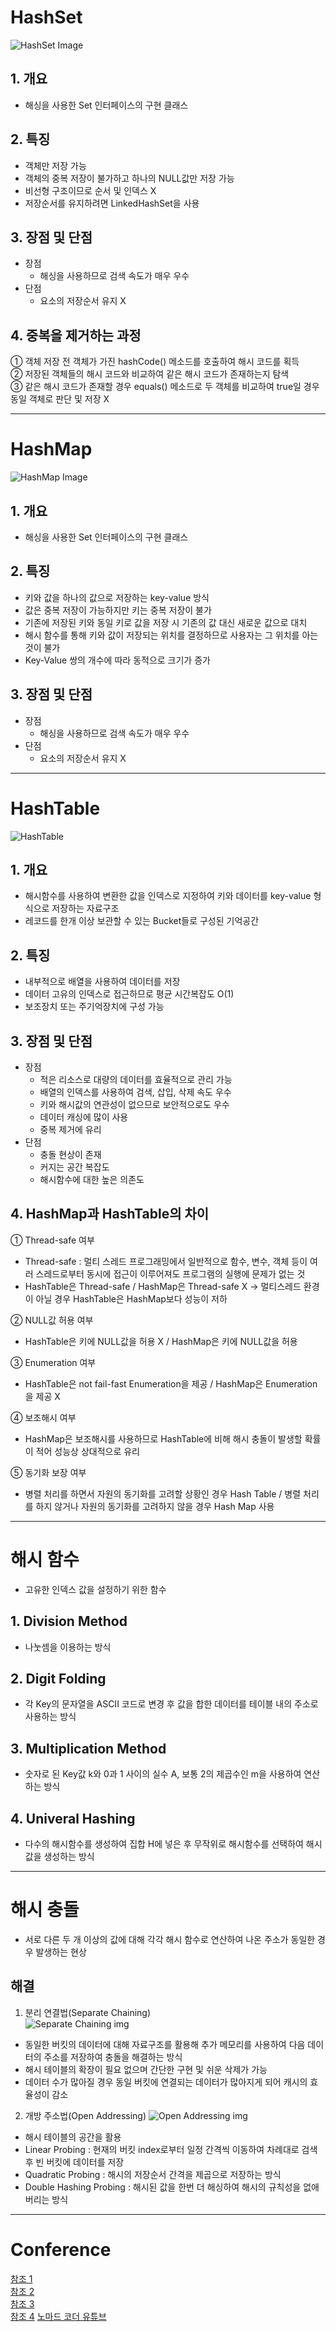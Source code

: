 # HashSet
![HashSet Image](https://img1.daumcdn.net/thumb/R1280x0/?scode=mtistory2&fname=https%3A%2F%2Fblog.kakaocdn.net%2Fdn%2Fp0lsV%2FbtqEoTQmrxr%2FGJTITDi91geD1uN9EhbXl0%2Fimg.png)
## 1. 개요
- 해싱을 사용한 Set 인터페이스의 구현 클래스
## 2. 특징
- 객체만 저장 가능
- 객체의 중복 저장이 불가하고 하나의 NULL값만 저장 가능
- 비선형 구조이므로 순서 및 인덱스 X
- 저장순서를 유지하려면 LinkedHashSet을 사용
## 3. 장점 및 단점
- 장점
  - 해싱을 사용하므로 검색 속도가 매우 우수
- 단점
  - 요소의 저장순서 유지 X
## 4. 중복을 제거하는 과정
① 객체 저장 전 객체가 가진 hashCode() 메소드를 호출하여 해시 코드를 획득  
② 저장된 객체들의 해시 코드와 비교하여 같은 해시 코드가 존재하는지 탐색  
③ 같은 해시 코드가 존재할 경우 equals() 메소드로 두 객체를 비교하여 true일 경우 동일 객체로 판단 및 저장 X  
____
#

# HashMap
![HashMap Image](https://img1.daumcdn.net/thumb/R1280x0/?scode=mtistory2&fname=https%3A%2F%2Fblog.kakaocdn.net%2Fdn%2FcfpMTT%2FbtqEvxLt6qb%2FMXYNWUvXCKfRvNWjDMZoq0%2Fimg.png)
## 1. 개요
- 해싱을 사용한 Set 인터페이스의 구현 클래스
## 2. 특징
- 키와 값을 하나의 값으로 저장하는 key-value 방식
- 값은 중복 저장이 가능하지만 키는 중복 저장이 불가
- 기존에 저장된 키와 동일 키로 값을 저장 시 기존의 값 대신 새로운 값으로 대치
- 해시 함수를 통해 키와 값이 저장되는 위치를 결정하므로 사용자는 그 위치를 아는 것이 불가
- Key-Value 쌍의 개수에 따라 동적으로 크기가 증가
## 3. 장점 및 단점
- 장점
  - 해싱을 사용하므로 검색 속도가 매우 우수
- 단점
  - 요소의 저장순서 유지 X
____
#

# HashTable
![HashTable](https://upload.wikimedia.org/wikipedia/commons/thumb/7/7d/Hash_table_3_1_1_0_1_0_0_SP.svg/220px-Hash_table_3_1_1_0_1_0_0_SP.svg.png)
## 1. 개요
- 해시함수를 사용하여 변환한 값을 인덱스로 지정하여 키와 데이터를 key-value 형식으로 저장하는 자료구조
- 레코드를 한개 이상 보관할 수 있는 Bucket들로 구성된 기억공간
## 2. 특징
- 내부적으로 배열을 사용하여 데이터를 저장
- 데이터 고유의 인덱스로 접근하므로 평균 시간복잡도 O(1)
- 보조장치 또는 주기억장치에 구성 가능
## 3. 장점 및 단점
- 장점
  - 적은 리소스로 대량의 데이터를 효율적으로 관리 가능
  - 배열의 인덱스를 사용하여 검색, 삽입, 삭제 속도 우수
  - 키와 해시값의 연관성이 없으므로 보안적으로도 우수
  - 데이터 캐싱에 많이 사용
  - 중복 제거에 유리
- 단점
  - 충돌 현상이 존재
  - 커지는 공간 복잡도
  - 해시함수에 대한 높은 의존도
## 4. HashMap과 HashTable의 차이
① Thread-safe 여부  
- Thread-safe : 멀티 스레드 프로그래밍에서 일반적으로 함수, 변수, 객체 등이 여러 스레드로부터 동시에 접근이 이루어져도 프로그램의 실행에 문제가 없는 것
- HashTable은 Thread-safe / HashMap은 Thread-safe X → 멀티스레드 환경이 아닐 경우 HashTable은 HashMap보다 성능이 저하

② NULL값 허용 여부  
- HashTable은 키에 NULL값을 허용 X / HashMap은 키에 NULL값을 허용

③ Enumeration 여부  
- HashTable은 not fail-fast Enumeration을 제공 / HashMap은 Enumeration을 제공 X

④ 보조해시 여부  
- HashMap은 보조해시를 사용하므로 HashTable에 비해 해시 충돌이 발생할 확률이 적어 성능상 상대적으로 유리

⑤ 동기화 보장 여부  
- 병렬 처리를 하면서 자원의 동기화를 고려할 상황인 경우 Hash Table / 병렬 처리를 하지 않거나 자원의 동기화를 고려하지 않을 경우 Hash Map 사용
____
#

# 해시 함수
- 고유한 인덱스 값을 설정하기 위한 함수
## 1. Division Method
- 나눗셈을 이용하는 방식
## 2. Digit Folding
- 각 Key의 문자열을 ASCII 코드로 변경 후 값을 합한 데이터를 테이블 내의 주소로 사용하는 방식
## 3. Multiplication Method
- 숫자로 된 Key값 k와 0과 1 사이의 실수 A, 보통 2의 제곱수인 m을 사용하여 연산하는 방식
## 4. Univeral Hashing
- 다수의 해시함수를 생성하여 집합 H에 넣은 후 무작위로 해시함수를 선택하여 해시값을 생성하는 방식
____
#

# 해시 충돌
- 서로 다른 두 개 이상의 값에 대해 각각 해시 함수로 연산하여 나온 주소가 동일한 경우 발생하는 현상
## 해결
1. 분리 연결법(Separate Chaining)  
![Separate Chaining img](https://img1.daumcdn.net/thumb/R1280x0/?scode=mtistory2&fname=https%3A%2F%2Fblog.kakaocdn.net%2Fdn%2FbTF67c%2FbtqL7xx3OGw%2FDM8KEKU5x7dx6Nks4JR7K1%2Fimg.png)  
- 동일한 버킷의 데이터에 대해 자료구조를 활용해 추가 메모리를 사용하여 다음 데이터의 주소를 저장하여 충돌을 해결하는 방식
- 해시 테이블의 확장이 필요 없으며 간단한 구현 및 쉬운 삭제가 가능
- 데이터 수가 많아질 경우 동일 버킷에 연결되는 데이터가 많아지게 되어 캐시의 효율성이 감소

2. 개방 주소법(Open Addressing)
![Open Addressing img](https://img1.daumcdn.net/thumb/R1280x0/?scode=mtistory2&fname=https%3A%2F%2Fblog.kakaocdn.net%2Fdn%2FWR1fv%2FbtqL5APCcSa%2FBZN6wvxUXzJBEiOfOMLfR0%2Fimg.png)  
- 해시 테이블의 공간을 활용
- Linear Probing : 현재의 버킷 index로부터 일정 간격씩 이동하여 차례대로 검색 후 빈 버킷에 데이터를 저장
- Quadratic Probing : 해시의 저장순서 간격을 제곱으로 저장하는 방식
- Double Hashing Probing : 해시된 값을 한번 더 해싱하여 해시의 규칙성을 없애버리는 방식
____
#

# Conference
[참조 1](https://coding-factory.tistory.com/556)  
[참조 2](https://devlog-wjdrbs96.tistory.com/253)  
[참조 3](https://mangkyu.tistory.com/102)  
[참조 4](https://hee96-story.tistory.com/48)
[노마드 코더 유튜브](https://www.youtube.com/watch?v=HraOg7W3VAM)  
